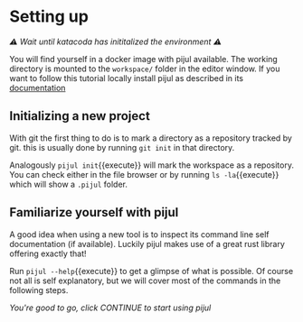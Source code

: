 # Setting up

*⚠️ Wait until katacoda has inititalized the environment ⚠️*

You will find yourself in a docker image with pijul available. The working directory is mounted to the `workspace/` folder in the editor window.
If you want to follow this tutorial locally install pijul as described in its [documentation](https://pijul.org/manual/installing.html)

## Initializing a new project

With git the first thing to do is to mark a directory as a repository tracked by git. this is usually done by running `git init` in that directory.

Analogously `pijul init`{{execute}} will mark the workspace as a repository. You can check either in the file browser or by running `ls -la`{{execute}} which will show a `.pijul` folder.

## Familiarize yourself with pijul

A good idea when using a new tool is to inspect its command line self documentation (if available). Luckily pijul makes use of a great rust library offering exactly that!

Run `pijul --help`{{execute}} to get a glimpse of what is possible. Of course not all is self explanatory, but we will cover most of the commands in the following steps.

*You're good to go, click CONTINUE to start using pijul*
